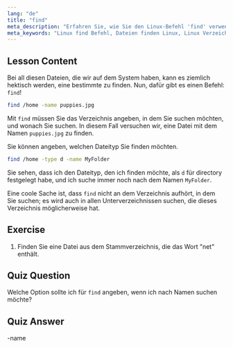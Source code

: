 ```yaml
---
lang: "de"
title: "find"
meta_description: "Erfahren Sie, wie Sie den Linux-Befehl 'find' verwenden, um Dateien und Verzeichnisse zu finden. Entdecken Sie grundlegende Suchoptionen und verbessern Sie Ihre Fähigkeiten im Linux-Dateimanagement."
meta_keywords: "Linux find Befehl, Dateien finden Linux, Linux Verzeichnissuche, find Befehl Tutorial, Linux Dateimanagement, Linux für Anfänger, Linux Anleitung"
---
```


## Lesson Content

Bei all diesen Dateien, die wir auf dem System haben, kann es ziemlich hektisch werden, eine bestimmte zu finden. Nun, dafür gibt es einen Befehl: `find`!

```bash
find /home -name puppies.jpg
```

Mit `find` müssen Sie das Verzeichnis angeben, in dem Sie suchen möchten, und wonach Sie suchen. In diesem Fall versuchen wir, eine Datei mit dem Namen `puppies.jpg` zu finden.

Sie können angeben, welchen Dateityp Sie finden möchten.

```bash
find /home -type d -name MyFolder
```

Sie sehen, dass ich den Dateityp, den ich finden möchte, als `d` für directory festgelegt habe, und ich suche immer noch nach dem Namen `MyFolder`.

Eine coole Sache ist, dass `find` nicht an dem Verzeichnis aufhört, in dem Sie suchen; es wird auch in allen Unterverzeichnissen suchen, die dieses Verzeichnis möglicherweise hat.

## Exercise

1. Finden Sie eine Datei aus dem Stammverzeichnis, die das Wort "net" enthält.

## Quiz Question

Welche Option sollte ich für `find` angeben, wenn ich nach Namen suchen möchte?

## Quiz Answer

-name
